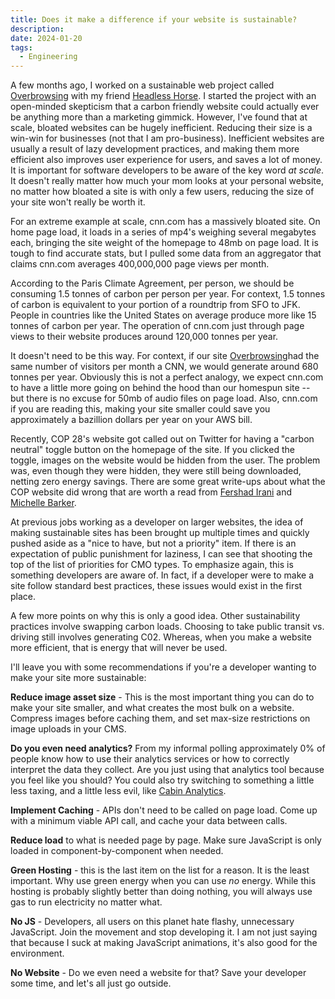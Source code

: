 ```yaml
---
title: Does it make a difference if your website is sustainable?
description: 
date: 2024-01-20
tags:
  - Engineering
---
```

A few months ago, I worked on a sustainable web project called [Overbrowsing](https://overbrowsing.com) with my friend [Headless Horse](https://headless.horse/). I started the project with an open-minded skepticism that a carbon friendly website could actually ever be anything more than a marketing gimmick. However, I've found that at scale, bloated websites can be hugely inefficient. Reducing their size is a win-win for businesses (not that I am pro-business). Inefficient websites are usually a result of lazy development practices, and making them more efficient also improves user experience for users, and saves a lot of money. It is important for software developers to be aware of the key word *at scale*. It doesn't really matter how much your mom looks at your personal website, no matter how bloated a site is with only a few users, reducing the size of your site won't really be worth it. 

For an extreme example at scale, cnn.com has a massively bloated site. On home page load, it loads in a series of mp4's weighing several megabytes each, bringing the site weight of the homepage to 48mb on page load. It is tough to find accurate stats, but I pulled some data from an aggregator that claims cnn.com averages 400,000,000 page views per month. 

According to the Paris Climate Agreement, per person, we should be consuming 1.5 tonnes of carbon per person per year. For context, 1.5 tonnes of carbon is equivalent to your portion of a roundtrip from SFO to JFK. People in countries like the United States on average produce more like 15 tonnes of carbon per year. The operation of cnn.com just through page views to their website produces around 120,000 tonnes per year. 

It doesn't need to be this way. For context, if our site [Overbrowsing](https://overbrowsing.com)had the same number of visitors per month a CNN, we would generate around 680 tonnes per year. Obviously this is not a perfect analogy, we expect cnn.com to have a little more going on behind the hood than our homespun site -- but there is no excuse for 50mb of audio files on page load. Also, cnn.com if you are reading this, making your site smaller could save you approximately a bazillion dollars per year on your AWS bill. 

Recently, COP 28's website got called out on Twitter for having a "carbon neutral" toggle button on the homepage of the site. If you clicked the toggle, images on the website would be hidden from the user. The problem was, even though they were hidden, they were still being downloaded, netting zero energy savings. There are some great write-ups about what the COP website did wrong that are worth a read from [Fershad Irani](https://fershad.com/writing/cop28-uae-a-low-carbon-website-review/) and [Michelle Barker](https://css-irl.info/greenwashing-and-the-cop28-website/). 

At previous jobs working as a developer on larger websites, the idea of making sustainable sites has been brought up multiple times and quickly pushed aside as a "nice to have, but not a priority" item. If there is an expectation of public punishment for laziness, I can see that shooting the top of the list of priorities for CMO types. To emphasize again, this is something developers are aware of. In fact, if a developer were to make a site follow standard best practices, these issues would exist in the first place. 

A few more points on why this is only a good idea. Other sustainability practices involve swapping carbon loads. Choosing to take public transit vs. driving still involves generating C02. Whereas, when you make a website more efficient, that is energy that will never be used. 

I'll leave you with some recommendations if you're a developer wanting to make your site more sustainable: 


**Reduce image asset size** - This is the most important thing you can do to make your site smaller, and what creates the most bulk on a website. Compress images before caching them, and set max-size restrictions on image uploads in your CMS. 

**Do you even need analytics?** From my informal polling approximately 0% of people know how to use their analytics services or how to correctly interpret the data they collect. Are you just using that analytics tool because you feel like you should? You could also try switching to something a little less taxing, and a little less evil, like [Cabin Analytics](https://withcabin.com). 

**Implement Caching** - APIs don't need to be called on page load. Come up with a minimum viable API call, and cache your data between calls. 

**Reduce load** to what is needed page by page. Make sure JavaScript is only loaded in component-by-component when needed. 

**Green Hosting** - this is the last item on the list for a reason. It is the least important. Why use green energy when you can use *no* energy. While this hosting is probably slightly better than doing nothing, you will always use gas to run electricity no matter what.  

**No JS** - Developers, all users on this planet hate flashy, unnecessary JavaScript. Join the movement and stop developing it. I am not just saying that because I suck at making JavaScript animations, it's also good for the environment. 

**No Website** - Do we even need a website for that? Save your developer some time, and let's all just go outside.


